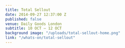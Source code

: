 ```yaml
---
title: Total Sellout
date: 2014-09-27 12:37:00 Z
published: false
venue: Daily Goods London
subtitle: 10 OCT – 12 OCT
background image: "/uploads/total-sellout-home.png"
link: "/whats-on/total-sellout"
---
```


